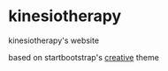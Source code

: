 # kinesiotherapy

kinesiotherapy's website

based on startbootstrap's [creative](http://startbootstrap.com/template-overviews/creative/) theme
